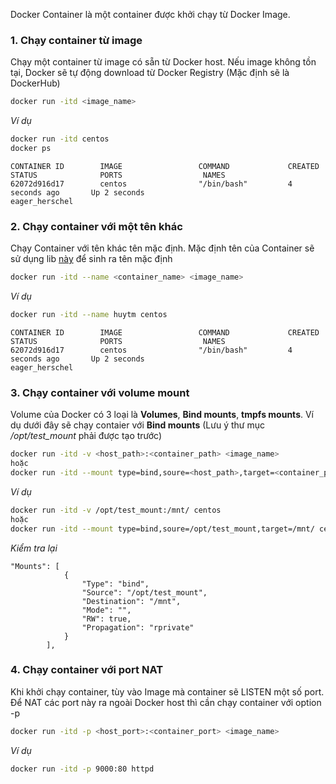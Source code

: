 Docker Container là một container được khởi chạy từ Docker Image.


### 1. Chạy container từ image

Chạy một container từ image có sẵn từ Docker host. Nếu image không tồn tại, Docker sẽ tự động download từ Docker Registry (Mặc định sẽ là DockerHub)

```sh
docker run -itd <image_name>
```

*Ví dụ*

```sh
docker run -itd centos
docker ps
```

```
CONTAINER ID        IMAGE                 COMMAND             CREATED             STATUS              PORTS                  NAMES
62072d916d17        centos                "/bin/bash"         4 seconds ago       Up 2 seconds                               eager_herschel
```

### 2. Chạy container với một tên khác

Chạy Container với tên khác tên mặc định. Mặc định tên của Container sẽ sử dụng lib [này](https://github.com/moby/moby/blob/master/pkg/namesgenerator/names-generator.go) để sinh ra tên mặc định

```sh
docker run -itd --name <container_name> <image_name>
```

*Ví dụ*

```sh
docker run -itd --name huytm centos
```

```
CONTAINER ID        IMAGE                 COMMAND             CREATED             STATUS              PORTS                  NAMES
62072d916d17        centos                "/bin/bash"         4 seconds ago       Up 2 seconds                               eager_herschel
```

### 3. Chạy container với volume mount

Volume của Docker có 3 loại là **Volumes**, **Bind mounts**, **tmpfs mounts**. Ví dụ dưới đây sẽ chạy contaier với **Bind mounts** (Lưu ý thư mục */opt/test_mount* phải được tạo trước)

```sh
docker run -itd -v <host_path>:<container_path> <image_name>
hoặc
docker run -itd --mount type=bind,soure=<host_path>,target=<container_path> <image_name>
```

*Ví dụ*

```sh
docker run -itd -v /opt/test_mount:/mnt/ centos
hoặc
docker run -itd --mount type=bind,soure=/opt/test_mount,target=/mnt/ centos
```

*Kiểm tra lại*

```
"Mounts": [
            {
                "Type": "bind",
                "Source": "/opt/test_mount",
                "Destination": "/mnt",
                "Mode": "",
                "RW": true,
                "Propagation": "rprivate"
            }
        ],
```

### 4. Chạy container với port NAT

Khi khởi chạy container, tùy vào Image mà container sẽ LISTEN một số port. Để NAT các port này ra ngoài Docker host thì cần chạy container với option -p


```sh
docker run -itd -p <host_port>:<container_port> <image_name>
```

*Ví dụ*

```sh
docker run -itd -p 9000:80 httpd
```
